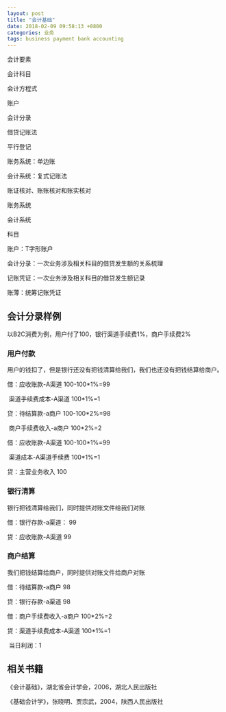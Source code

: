 ```yaml
---
layout: post
title: "会计基础"
date: 2018-02-09 09:58:13 +0800
categories: 业务
tags: business payment bank accounting
---
```


会计要素

会计科目

会计方程式

账户

会计分录

借贷记账法

平行登记


账务系统：单边账

会计系统：复式记账法



账证核对、账账核对和账实核对

账务系统

会计系统

科目

账户：T字形账户

会计分录：一次业务涉及相关科目的借贷发生额的关系梳理

记账凭证：一次业务涉及相关科目的借贷发生额记录

账薄：统筹记账凭证

## 会计分录样例

以B2C消费为例，用户付了100，银行渠道手续费1%，商户手续费2%

### 用户付款

用户的钱扣了，但是银行还没有把钱清算给我们，我们也还没有把钱结算给商户。

借：应收账款-A渠道	100-100*1%=99

​	渠道手续费成本-A渠道	100*1%=1

贷：待结算款-a商户	100-100*2%=98

​	商户手续费收入-a商户	100*2%=2



借：应收账款-A渠道	100-100*1%=99

​	渠道成本-A渠道手续费	100*1%=1

贷：主营业务收入	100

### 银行清算

银行把钱清算给我们，同时提供对账文件给我们对账

借：银行存款-a渠道：	99

贷：应收账款-A渠道 	99

### 商户结算

我们把钱结算给商户，同时提供对账文件给商户对账

借：待结算款-a商户	98

贷：银行存款-a渠道	98



借：商户手续费收入-a商户	100*2%=2

贷：渠道手续费成本-A渠道	100*1%=1

​	当日利润：1


## 相关书籍

《会计基础》，湖北省会计学会，2006，湖北人民出版社

《基础会计学》，张晓明、贾宗武，2004，陕西人民出版社